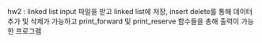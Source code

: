hw2 : linked list input 파일을 받고 linked list에 저장, insert delete를 통해 
      데이터 추가 및 삭제가 가능하고 print_forward 및 print_reserve 함수들을 총해
      출력이 가능한 프로그램
